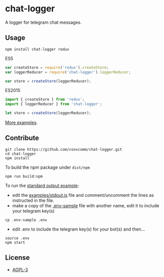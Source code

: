 # chat-logger
A logger for telegram chat messages.

## Usage

```shell
npm install chat-logger redux
```

ES5
```javascript
var createStore = require('redux').createStore;
var loggerReducer = require('chat-logger').loggerReducer;

var store = createStore(loggerReducer);
```

ES2015
```javascript
import { createStore } from 'redux';
import { loggerReducer } from 'chat-logger';

let store = createStore(loggerReducer);
```

[More examples][examples].

## Contribute

```shell
git clone https://github.com/convcomm/chat-logger.git
cd chat-logger
npm install
```

To build the npm package under ```dist/npm```
```
npm run build:npm
```

To run the [standard output example][stdoutjs]:

- edit the [examples/stdout.js][stdoutjs] file and comment/uncomment the lines
as instructed in the file.
- make a copy of the [.env-sample][evsample] file with another name, edit it to
include your telegram key(s)

```
cp .env-sample .env

```

- edit .env to include the telegram key(s) for your bot(s) and then…

```
source .env
npm start
```


## License

- [AGPL-3][license]

[examples]: https://github.com/convcomm/chat-logger/tree/master/examples
[stdoutjs]: https://github.com/convcomm/chat-logger/blob/master/examples/stdout.js
[evsample]: https://github.com/calamar-io/chat-logger/blob/master/.env-sample
[license]: https://github.com/convcomm/chat-logger/blob/master/LICENSE.txt
